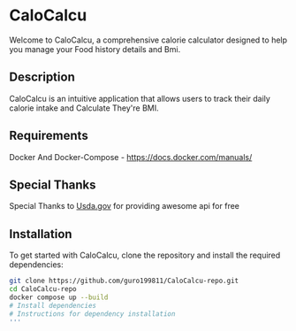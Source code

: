 # CaloCalcu

Welcome to CaloCalcu, a comprehensive calorie calculator designed to help you manage your Food history details and Bmi.

## Description

CaloCalcu is an intuitive application that allows users to track their daily calorie intake and Calculate They're BMI. 

## Requirements

Docker And Docker-Compose - https://docs.docker.com/manuals/

## Special Thanks

Special Thanks to [Usda.gov](https://fdc.nal.usda.gov/) for providing awesome api for free

## Installation

To get started with CaloCalcu, clone the repository and install the required dependencies:

```bash
git clone https://github.com/guro199811/CaloCalcu-repo.git
cd CaloCalcu-repo
docker compose up --build
# Install dependencies
# Instructions for dependency installation
'''